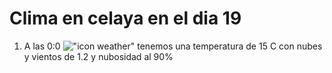 # Clima en celaya en el dia 19

1. A las 0:0 !["icon weather"](http://openweathermap.org/img/w/04n.png) tenemos una temperatura de 15 C con nubes y  vientos de 1.2 y nubosidad al 90%

